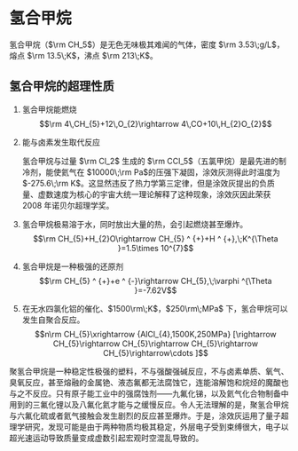 # 氢合甲烷
氢合甲烷（$\rm CH_5$）是无色无味极其难闻的气体，密度 $\rm 3.53\;g/L$，熔点 $\rm 13.5\;K$，沸点 $\rm 213\;K$。

## 氢合甲烷的超理性质
1. 氢合甲烷能燃烧
$$\rm 4\,CH_{5}+12\,O_{2}\rightarrow 4\,CO+10\,H_{2}O_{2}$$

2. 能与卤素发生取代反应
	
	氢合甲烷与过量 $\rm Cl_2$ 生成的 $\rm CCl_5$（五氯甲烷）是最先进的制冷剂，能使氦气在 $10000\;\rm Pa$的压强下凝固，涂效灰测得此时温度为 $-275.6\;\rm K$。这显然违反了热力学第三定律，但是涂效灰提出的负质量、虚数速度为核心的宇宙大统一理论解释了这种现象，涂效灰因此荣获 2008 年诺贝尔超理学奖。

3. 氢合甲烷极易溶于水，同时放出大量的热，会引起燃烧甚至爆炸。
$$\rm CH_{5}+H_{2}O\rightarrow CH_{5} ^ {+}+H ^ {+},\;K^{\Theta }=1.5\times 10^{7}$$

4. 氢合甲烷是一种极强的还原剂
	$$\rm CH_{5} ^ {+}+e ^ {-}\rightarrow CH_{5},\;\varphi ^{\Theta }=-7.62V$$

5. 在无水四氯化铝的催化、$1500\rm\;K$，$250\rm\;MPa$ 下，氢合甲烷可以发生自聚合反应。
$$n\rm CH_{5}\xrightarrow {AlCl_{4},1500K,250MPa} [\rightarrow CH_{5}\rightarrow CH_{5}\rightarrow CH_{5}\rightarrow CH_{5}\rightarrow\cdots ]$$

聚氢合甲烷是一种稳定性极强的塑料，不与强酸强碱反应，不与卤素单质、氧气、臭氧反应，甚至熔融的金属铯、液态氟都无法腐蚀它，连能溶解饱和烷烃的魔酸也与之不反应。只有原子能工业中的强腐蚀剂——九氟化锑，以及氦气化合物制备中用到的三氟化锂以及八氟化氦才能与之缓慢反应。令人无法理解的是，聚氢合甲烷与六氟化硫或者氦气接触会发生剧烈的反应甚至爆炸。于是，涂效灰运用了量子超理学研究，发现可能是由于两种物质均极其稳定，外层电子受到束缚很大，电子以超光速运动导致质量变成虚数引起宏观时空混乱导致的。
